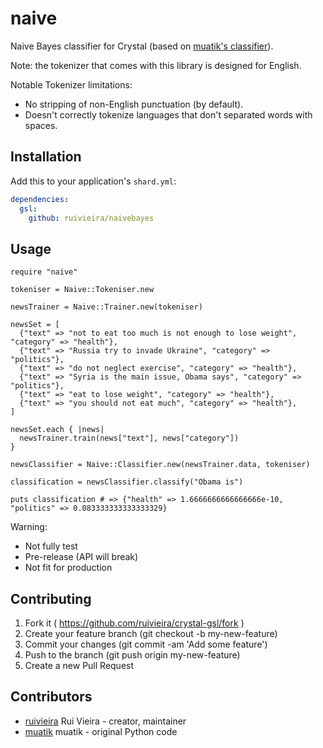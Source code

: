 # naive

Naive Bayes classifier for Crystal (based on [muatik's classifier](https://github.com/muatik/naive-bayes-classifier)).

Note: the tokenizer that comes with this library is designed for English.

Notable Tokenizer limitations:

* No stripping of non-English punctuation (by default).
* Doesn't correctly tokenize languages that don't separated words with spaces.

## Installation


Add this to your application's `shard.yml`:

```yaml
dependencies:
  gsl:
    github: ruivieira/naivebayes
```


## Usage


```crystal
require "naive"

tokeniser = Naive::Tokeniser.new

newsTrainer = Naive::Trainer.new(tokeniser)

newsSet = [
  {"text" => "not to eat too much is not enough to lose weight", "category" => "health"},
  {"text" => "Russia try to invade Ukraine", "category" => "politics"},
  {"text" => "do not neglect exercise", "category" => "health"},
  {"text" => "Syria is the main issue, Obama says", "category" => "politics"},
  {"text" => "eat to lose weight", "category" => "health"},
  {"text" => "you should not eat much", "category" => "health"},
]

newsSet.each { |news|
  newsTrainer.train(news["text"], news["category"])
}

newsClassifier = Naive::Classifier.new(newsTrainer.data, tokeniser)

classification = newsClassifier.classify("Obama is")

puts classification # => {"health" => 1.6666666666666666e-10, "politics" => 0.083333333333333329}
```

Warning:

- Not fully test
- Pre-release (API will break)
- Not fit for production



## Contributing

1. Fork it ( https://github.com/ruivieira/crystal-gsl/fork )
2. Create your feature branch (git checkout -b my-new-feature)
3. Commit your changes (git commit -am 'Add some feature')
4. Push to the branch (git push origin my-new-feature)
5. Create a new Pull Request

## Contributors

- [ruivieira](https://github.com/ruivieira) Rui Vieira - creator, maintainer
- [muatik](https://github.com/muatik) muatik - original Python code
